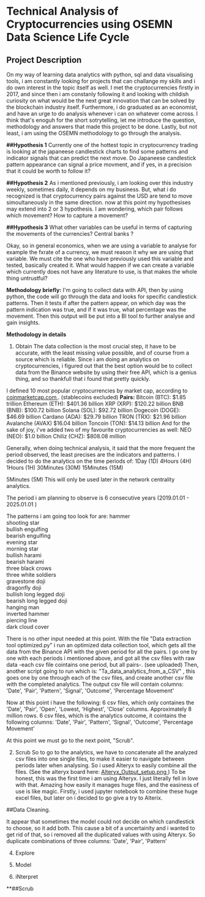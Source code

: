 # Technical Analysis of Cryptocurrencies using OSEMN Data Science Life Cycle


## Project Description
On my way of learning data analytics with python, sql and data visualising tools, i am constantly looking for projects that can challange my skills and i do own interest in the topic itself as well. 
I met the cryptocurrencies firstly in 2017, and since then i am constanly following it and looking with childish curiosity on what would be the next great innovation that can be solved by the blockchain industry itself. 
Furthermore, i do graduated as an economist, and have an urge to do analysis whenever i can on whatever come across. I think that's enoguh for the short sotrytelling, let me introduce the question, methodology and answers that made this project to be done.
Lastly, but not least, i am using the OSEMN methodology to go through the analysis.


**##Hypothesis 1**
Currently one of the hottest topic in cryptocurrency trading is looking at the japaneese candlestick charts to find some patterns and indicator signals that can predict the next move.
Do Japaneese candlestick pattern appearance can signal a price movment, and if yes, in a precision that it could be worth to follow it?

**##Hypothesis 2**
As i mentioned previously, i am looking over this industry weekly, sometimes daily, it depends on my business. But, what i do recognized is that cryptocurrency pairs against the USD are tend to move simoultaneously in the same direction. 
now at this point my hypothesises may extend into 2 or 3 hypothesis. I am wondering, which pair follows which movement? How to capture a movement? 

**##Hypothesis 3**
What other variables can be useful in terms of capturing the movements of the currencies? Central banks ?

Okay, so in general economics, when we are using a variable to analyse for example the fxrate of a currency, we must reason it why we are using that variable. We must cite the one who have previously used this variable and tested, basically created it.
What would happen if we can create a variable which currently does not have any literature to use, is that makes the whole thing untrustful?

**Methodology briefly:**
I'm going to collect data with API, then by using python, the code will go through the data and looks for specific candlestick patterns. Then it tests if after the pattern appear, on which day was the pattern indication was true, and if it was true, what percentage was the movement. Then this output will be put into a BI tool to further analyse and gain insights.


**Methodology in details**

1. Obtain
The data collection is the most crucial step, it have to be accurate, with the least missing value possible, and of course from a source which is reliable.
Since i am doing an analytics on cryptocurrencies, i figured out that the best option would be to collect data from the Binance website by using their free API, which is a genius thing, and so thankfull that i found that pretty quickly.

I defined 10 most popular cryptocurrencies by market cap, according to [coinmarketcap.com ](https://coinmarketcap.com/).  (stablecoins excluded)
**Pairs:**
Bitcoin (BTC): $1.85 trillion
Ethereum (ETH): $401.36 billion
XRP (XRP): $120.22 billion
BNB (BNB): $100.72 billion
Solana (SOL): $92.72 billion
Dogecoin (DOGE): $46.69 billion
Cardano (ADA): $29.79 billion
TRON (TRX): $21.96 billion
Avalanche (AVAX) $16.04 billion
Toncoin (TON): $14.13 billion
And for the sake of joy, i've added two of my favourite cryptocurrencies as well:
NEO (NEO): $1.0 billion
Chiliz (CHZ): $808.08 million

Generally, when doing technical analysis, it said that the more frequent the period observed, the least precises are the indicators and patterns.
I decided to do the analytics on the time periods of:
1Day (1D)
4Hours (4H)
1Hours (1H)
30Minutes (30M)
15Minutes (15M)

5Minutes (5M) This will only be used later in the network centrality analytics.

The period i am planning to observe is 6 consecutive years (2019.01.01 - 2025.01.01 ) 

The patterns i am going too look for are:
hammer  
shooting star  
bullish engulfing  
bearish engulfing  
evening star  
morning star  
bullish harami  
bearish harami  
three black crows  
three white soldiers  
gravestone doji  
dragonfly doji  
bullish long legged doji  
bearish long legged doji  
hanging man  
inverted hammer  
piercing line  
dark cloud cover

There is no other input needed at this point.
With the file "Data extraction tool optimized.py" i run an optimized data collection tool, which gets all the data from the Binance API with the given period for all the pairs. I go one by one with each periods i mentioned above, and got all the csv files with raw data -each csv file cointains one period, but all pairs-. (see uploaded)
Then, another script going to run which is: "Ta_data_analytics_from_a_CSV" , this goes one by one through each of the csv files, and create another csv file with the completed analytics.
The output csv file will contain columns: 'Date', 'Pair', 'Pattern', 'Signal', 'Outcome', 'Percentage Movement'

Now at this point i have the following:
6 csv files, which only containes the 'Date', 'Pair', 'Open', 'Lowest, 'Highest', 'Close' columns. Approximately 8 million rows.
6 csv files, which is the analytics outcome, it cointains the following columns: 'Date', 'Pair', 'Pattern', 'Signal', 'Outcome', 'Percentage Movement'

At this point we must go to the next point, "Scrub".

2. Scrub
So to go to the analytics, we have to concatenate all the analyzed csv files into one single files, to make it easier to navigate between periods later when analysing.
So i used Alteryx to easily combine all the files. (See the alteryx board here: [ Alteryx_Output_setup.png
](https://github.com/TamasArokszallasi/Crypto_TA_tool/blob/e9af88f0858801dbcc65b33ec9e1fde6a91498be/Alteryx_Output_setup.png) ) To be honest, this was the first time i am using Alteryx. I just literally fell in love with that. Amazing how easily it manages huge files, and the easiness of use is like magic. Firstly, i used jupyter notebook to combine these huge excel files, but later on i decided to go give a try to Alterix.

##Data Cleaning.

It appear that sometimes the model could not decide on which candlestick to choose, so it add both. This cause a bit of a uncertainity and i wanted to get rid of that, so i removed all the duplicated values with using Alteryx. 
So duplicate combinations of three columns: 'Date', 'Pair', 'Pattern'


4. Explore

   
6. Model
   
8. iNterpret


**##Scrub
